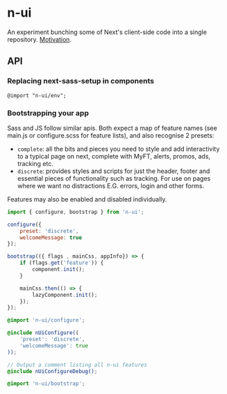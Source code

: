 # n-ui

An experiment bunching some of Next's client-side code into a single repository. [Motivation](Explainer.md).

## API

### Replacing next-sass-setup in components

`@import "n-ui/env";`

### Bootstrapping your app

Sass and JS follow similar apis. Both expect a map of feature names (see main.js or configure.scss for feature lists), and also recognise 2 presets:

- `complete`: all the bits and pieces you need to style and add interactivity to a typical page on next, complete with MyFT, alerts, promos, ads, tracking etc.
- `discrete`: provides styles and scripts for just the header, footer and essential pieces of functionality such as tracking. For use on pages where we want no distractions E.G. errors, login and other forms.

Features may also be enabled and disabled individually.

```js
import { configure, bootstrap } from 'n-ui';

configure({
	preset: 'discrete',
	welcomeMessage: true
});

bootstrap(({ flags , mainCss, appInfo}) => {
	if (flags.get('feature')) {
		component.init();
	}

	mainCss.then(() => {
		lazyComponent.init();
	});
});
```

```scss
@import 'n-ui/configure';

@include nUiConfigure((
	'preset': 'discrete',
	'welcomeMessage': true
));

// Output a comment listing all n-ui features
@include nUiConfigureDebug();

@import 'n-ui/bootstrap';
```
